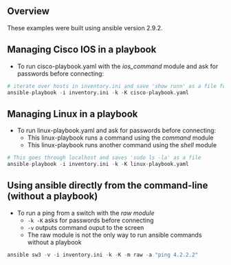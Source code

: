 ## Overview

These examples were built using ansible version 2.9.2.

## Managing Cisco IOS in a playbook

- To run cisco-playbook.yaml with the *ios_command* module and ask for passwords before connecting:

```python
# iterate over hosts in inventory.ini and save 'show runn' as a file for each
ansible-playbook -i inventory.ini -k -K cisco-playbook.yaml
```

## Managing Linux in a playbook

- To run linux-playbook.yaml and ask for passwords before connecting:
  - This linux-playbook runs a command using the *command* module
  - This linux-playbook runs another command using the *shell* module

```python
# This goes through localhost and saves 'sudo ls -la' as a file
ansible-playbook -i inventory.ini -k -K linux-playbook.yaml
```

## Using ansible directly from the command-line (without a playbook)

- To run a ping from a switch with the *raw module*
  - `-k -K` asks for passwords before connecting
  - `-v` outputs command ouput to the screen
  - The raw module is not the only way to run ansible commands without a playbook

```python
ansible sw3 -v -i inventory.ini -k -K -m raw -a "ping 4.2.2.2"
```

